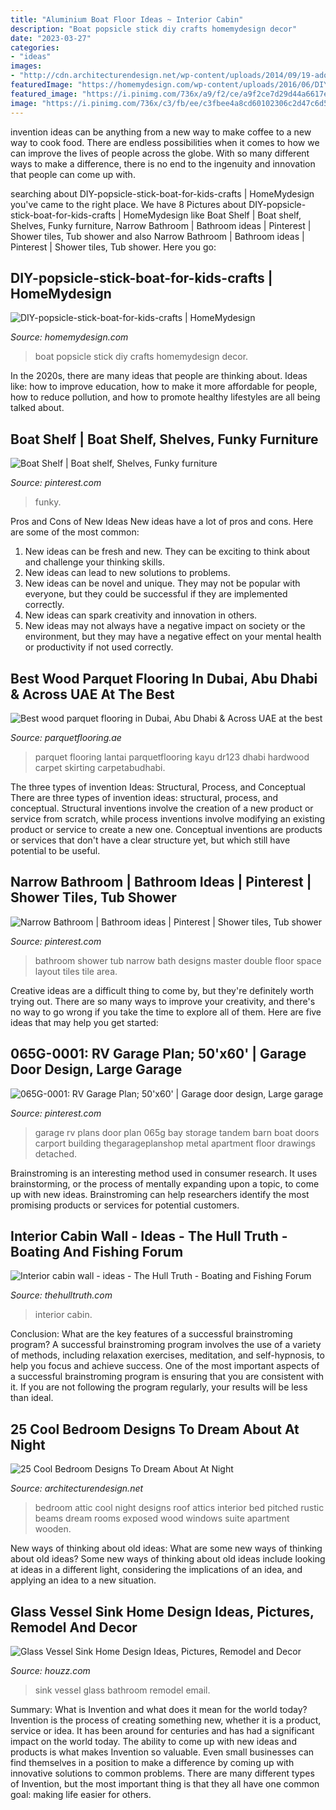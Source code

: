 ```yaml
---
title: "Aluminium Boat Floor Ideas ~ Interior Cabin"
description: "Boat popsicle stick diy crafts homemydesign decor"
date: "2023-03-27"
categories:
- "ideas"
images:
- "http://cdn.architecturendesign.net/wp-content/uploads/2014/09/19-adorable-attic-bedroom1.jpg"
featuredImage: "https://homemydesign.com/wp-content/uploads/2016/06/DIY-popsicle-stick-boat-for-kids-crafts.jpg"
featured_image: "https://i.pinimg.com/736x/a9/f2/ce/a9f2ce7d29d44a6617effaba726b6034.jpg"
image: "https://i.pinimg.com/736x/c3/fb/ee/c3fbee4a8cd60102306c2d47c6d52698.jpg"
---
```



invention ideas can be anything from a new way to make coffee to a new way to cook food. There are endless possibilities when it comes to how we can improve the lives of people across the globe. With so many different ways to make a difference, there is no end to the ingenuity and innovation that people can come up with.

	

		
searching about DIY-popsicle-stick-boat-for-kids-crafts | HomeMydesign you've came to the right place. We have 8 Pictures about DIY-popsicle-stick-boat-for-kids-crafts | HomeMydesign like Boat Shelf | Boat shelf, Shelves, Funky furniture, Narrow Bathroom | Bathroom ideas | Pinterest | Shower tiles, Tub shower and also Narrow Bathroom | Bathroom ideas | Pinterest | Shower tiles, Tub shower. Here you go:
		
    
## DIY-popsicle-stick-boat-for-kids-crafts | HomeMydesign

<img loading=lazy src="https://homemydesign.com/wp-content/uploads/2016/06/DIY-popsicle-stick-boat-for-kids-crafts.jpg" onerror="this.onerror=null;this.src='https://tse4.mm.bing.net/th?id=OIP.jH_CPzthVKFQJzOjhHrVwwHaJQ&amp;pid=15.1';" alt="DIY-popsicle-stick-boat-for-kids-crafts | HomeMydesign">

_Source: homemydesign.com_

>boat popsicle stick diy crafts homemydesign decor. 

	

In the 2020s, there are many ideas that people are thinking about. Ideas like: how to improve education, how to make it more affordable for people, how to reduce pollution, and how to promote healthy lifestyles are all being talked about.

    
## Boat Shelf | Boat Shelf, Shelves, Funky Furniture

<img loading=lazy src="https://i.pinimg.com/736x/a9/f2/ce/a9f2ce7d29d44a6617effaba726b6034.jpg" onerror="this.onerror=null;this.src='https://tse4.mm.bing.net/th?id=OIP.sznCxxXyPbB6vwsrzWTePwHaNK&amp;pid=15.1';" alt="Boat Shelf | Boat shelf, Shelves, Funky furniture">

_Source: pinterest.com_

>funky. 

	

Pros and Cons of New Ideas
New ideas have a lot of pros and cons. Here are some of the most common:
1. New ideas can be fresh and new. They can be exciting to think about and challenge your thinking skills.
2. New ideas can lead to new solutions to problems.
3. New ideas can be novel and unique. They may not be popular with everyone, but they could be successful if they are implemented correctly.
4. New ideas can spark creativity and innovation in others.
5. New ideas may not always have a negative impact on society or the environment, but they may have a negative effect on your mental health or productivity if not used correctly.

    
## Best Wood Parquet Flooring In Dubai, Abu Dhabi &amp; Across UAE At The Best

<img loading=lazy src="https://parquetflooring.ae/wp-content/uploads/2015/07/wood-parquet-flooring-968x645.jpg" onerror="this.onerror=null;this.src='https://tse1.mm.bing.net/th?id=OIP.xd-TEFqVFOtIB2EovZ_-ogHaE7&amp;pid=15.1';" alt="Best wood parquet flooring in Dubai, Abu Dhabi &amp; Across UAE at the best">

_Source: parquetflooring.ae_

>parquet flooring lantai parquetflooring kayu dr123 dhabi hardwood carpet skirting carpetabudhabi. 

	

The three types of invention Ideas: Structural, Process, and Conceptual
There are three types of invention ideas: structural, process, and conceptual. Structural inventions involve the creation of a new product or service from scratch, while process inventions involve modifying an existing product or service to create a new one. Conceptual inventions are products or services that don't have a clear structure yet, but which still have potential to be useful.

    
## Narrow Bathroom | Bathroom Ideas | Pinterest | Shower Tiles, Tub Shower

<img loading=lazy src="https://s-media-cache-ak0.pinimg.com/736x/29/23/dc/2923dcecb5e94dbb7e077dacd770e18c.jpg" onerror="this.onerror=null;this.src='https://tse4.mm.bing.net/th?id=OIP.PvNCNB2pAZJ9l9zjfeeoxAHaJ6&amp;pid=15.1';" alt="Narrow Bathroom | Bathroom ideas | Pinterest | Shower tiles, Tub shower">

_Source: pinterest.com_

>bathroom shower tub narrow bath designs master double floor space layout tiles tile area. 

	

Creative ideas are a difficult thing to come by, but they're definitely worth trying out. There are so many ways to improve your creativity, and there's no way to go wrong if you take the time to explore all of them. Here are five ideas that may help you get started: 

    
## 065G-0001: RV Garage Plan; 50&#039;x60&#039; | Garage Door Design, Large Garage

<img loading=lazy src="https://i.pinimg.com/736x/c3/fb/ee/c3fbee4a8cd60102306c2d47c6d52698.jpg" onerror="this.onerror=null;this.src='https://tse3.mm.bing.net/th?id=OIP.6AgSdzMzvlyWvPi-vrb6MwHaFj&amp;pid=15.1';" alt="065G-0001: RV Garage Plan; 50&#039;x60&#039; | Garage door design, Large garage">

_Source: pinterest.com_

>garage rv plans door plan 065g bay storage tandem barn boat doors carport building thegarageplanshop metal apartment floor drawings detached. 

	

Brainstroming is an interesting method used in consumer research. It uses brainstorming, or the process of mentally expanding upon a topic, to come up with new ideas. Brainstroming can help researchers identify the most promising products or services for potential customers.

    
## Interior Cabin Wall - Ideas - The Hull Truth - Boating And Fishing Forum

<img loading=lazy src="https://www.thehulltruth.com/attachment.php?attachmentid=595882&amp;stc=1&amp;d=1449627605" onerror="this.onerror=null;this.src='https://tse4.mm.bing.net/th?id=OIP.obLazpGAd-cbDr7mJyp6wAHaJ4&amp;pid=15.1';" alt="Interior cabin wall - ideas - The Hull Truth - Boating and Fishing Forum">

_Source: thehulltruth.com_

>interior cabin. 

	

Conclusion: What are the key features of a successful brainstroming program?
A successful brainstroming program involves the use of a variety of methods, including relaxation exercises, meditation, and self-hypnosis, to help you focus and achieve success. One of the most important aspects of a successful brainstroming program is ensuring that you are consistent with it. If you are not following the program regularly, your results will be less than ideal.

    
## 25 Cool Bedroom Designs To Dream About At Night

<img loading=lazy src="http://cdn.architecturendesign.net/wp-content/uploads/2014/09/19-adorable-attic-bedroom1.jpg" onerror="this.onerror=null;this.src='https://tse4.mm.bing.net/th?id=OIP.WDqvxhzi9pQx68zD18mMJQHaF8&amp;pid=15.1';" alt="25 Cool Bedroom Designs To Dream About At Night">

_Source: architecturendesign.net_

>bedroom attic cool night designs roof attics interior bed pitched rustic beams dream rooms exposed wood windows suite apartment wooden. 

	

New ways of thinking about old ideas: What are some new ways of thinking about old ideas?
Some new ways of thinking about old ideas include looking at ideas in a different light, considering the implications of an idea, and applying an idea to a new situation.

    
## Glass Vessel Sink Home Design Ideas, Pictures, Remodel And Decor

<img loading=lazy src="http://st.hzcdn.com/fimgs/a171366300c88f7f_9477-w500-h666-b0-p0--contemporary-bathroom.jpg" onerror="this.onerror=null;this.src='https://tse2.mm.bing.net/th?id=OIP.ISbRPaekfyd-fkZtjWaFVwHaJ3&amp;pid=15.1';" alt="Glass Vessel Sink Home Design Ideas, Pictures, Remodel and Decor">

_Source: houzz.com_

>sink vessel glass bathroom remodel email. 

	

Summary: What is Invention and what does it mean for the world today?
Invention is the process of creating something new, whether it is a product, service or idea. It has been around for centuries and has had a significant impact on the world today. The ability to come up with new ideas and products is what makes Invention so valuable. Even small businesses can find themselves in a position to make a difference by coming up with innovative solutions to common problems. There are many different types of Invention, but the most important thing is that they all have one common goal: making life easier for others.


